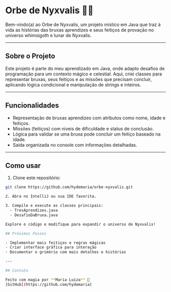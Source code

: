 # Orbe de Nyxvalis 🌙✨

Bem-vindo(a) ao Orbe de Nyxvalis, um projeto místico em Java que traz à vida as histórias das bruxas aprendizes e seus feitiços de provação no universo whimsigoth e lunar de Nyxvalis.

---

## Sobre o Projeto

Este projeto é parte do meu aprendizado em Java, onde adapto desafios de programação para um contexto mágico e celestial. Aqui, criei classes para representar bruxas, seus feitiços e as missões 
que precisam concluir, aplicando lógica condicional e manipulação de strings e inteiros.

---

## Funcionalidades

- Representação de bruxas aprendizes com atributos como nome, idade e feitiços.  
- Missões (feitiços) com níveis de dificuldade e status de conclusão.  
- Lógica para validar se uma bruxa pode concluir um feitiço baseado na idade.  
- Saída organizada no console com informações detalhadas.

---

## Como usar

1. Clone este repositório:  
```bash
git clone https://github.com/hydemaria/orbe-nyxvalis.git

2. Abra no IntelliJ ou sua IDE favorita.

3. Compile e execute as classes principais:
  - TresAprendizes.java
  - DesafioDaBruxa.java

Explore o código e modifique para expandir o universo de Nyxvalis!

## Próximos Passos

- Implementar mais feitiços e regras mágicas  
- Criar interface gráfica para interação  
- Documentar o grimório com mais detalhes e histórias  

---

## Contato

Feito com magia por **Maria Luiza** 🖤  
[GitHub](https://github.com/hydemaria)


